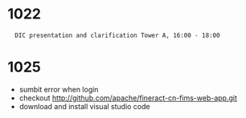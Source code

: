 # 1022

  ```
    DIC presentation and clarification Tower A, 16:00 - 18:00
  ```

# 1025

  - sumbit error when login
  - checkout http://github.com/apache/fineract-cn-fims-web-app.git
  - download and install visual studio code
